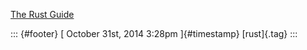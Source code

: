 [The Rust
Guide](%20https://t.umblr.com/redirect?z=http%3A%2F%2Fdoc.rust-lang.org%2Fguide.html&t=OGEzZjBkMjc4ZGMzZDIxNzJlZjk4MDJiMjM3ZWNjZGM4ZTllZDU0YyxFN1RrRFdNMg%3D%3D&b=t%3Af-JKqRHWTpWK1DKXwqj3Yg&p=https%3A%2F%2Fdummdida.tumblr.com%2Fpost%2F101420045985%2Fthe-rust-guide&m=1)

::: {#footer}
[ October 31st, 2014 3:28pm ]{#timestamp} [rust]{.tag}
:::

